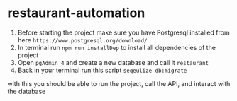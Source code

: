 # restaurant-automation

1. Before starting the project make sure you have Postgresql installed from here `https://www.postgresql.org/download/`
2. In terminal run `npm run installDep` to install all dependencies of the project
3. Open `pgAdmin 4` and create a new database and call it `restaurant`
4. Back in your terminal run this script `seqeulize db:migrate`

with this you should be able to run the project, call the API, and interact with the database 
